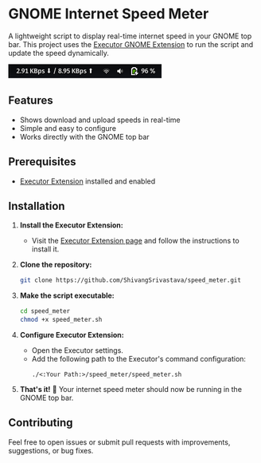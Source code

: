 # GNOME Internet Speed Meter
A lightweight script to display real-time internet speed in your GNOME top bar. This project uses the [Executor GNOME Extension](https://extensions.gnome.org/extension/2932/executor/) to run the script and update the speed dynamically.

![Screenshot](image.png)

## Features

- Shows download and upload speeds in real-time
- Simple and easy to configure
- Works directly with the GNOME top bar

## Prerequisites

- [Executor Extension](https://extensions.gnome.org/extension/2932/executor/) installed and enabled

## Installation

1. **Install the Executor Extension:**

   - Visit the [Executor Extension page](https://extensions.gnome.org/extension/2932/executor/) and follow the instructions to install it.

2. **Clone the repository:**

   ```bash
   git clone https://github.com/ShivangSrivastava/speed_meter.git
   ```

3. **Make the script executable:**

   ```bash
   cd speed_meter
   chmod +x speed_meter.sh
   ```

4. **Configure Executor Extension:**

   - Open the Executor settings.
   - Add the following path to the Executor's command configuration:
     ```
     ./<:Your Path:>/speed_meter/speed_meter.sh
     ```

5. **That's it!** 🎉 Your internet speed meter should now be running in the GNOME top bar.

## Contributing

Feel free to open issues or submit pull requests with improvements, suggestions, or bug fixes.
